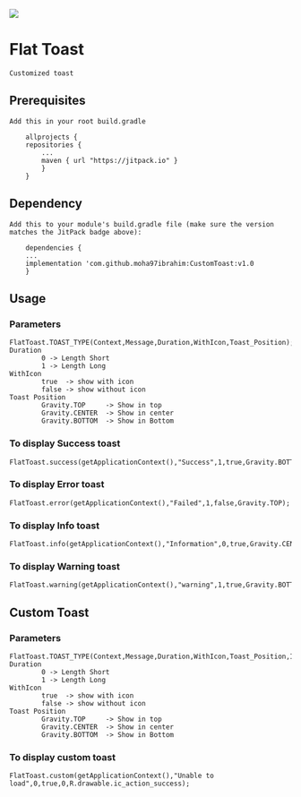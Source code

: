 
[![](https://jitpack.io/v/moha97ibrahim/CustomToast.svg)](https://jitpack.io/#moha97ibrahim/CustomToast)

# Flat Toast
    Customized toast 

## Prerequisites

    Add this in your root build.gradle
    
```   
    allprojects {
	repositories {
		...
		maven { url "https://jitpack.io" }
        }
    }
```
## Dependency
    Add this to your module's build.gradle file (make sure the version matches the JitPack badge above):
    
```    
    dependencies {
	...
	implementation 'com.github.moha97ibrahim:CustomToast:v1.0
    }
```    
    
## Usage 
### Parameters 
    FlatToast.TOAST_TYPE(Context,Message,Duration,WithIcon,Toast_Position);
    Duration 
            0 -> Length Short 
            1 -> Length Long
    WithIcon
            true  -> show with icon
            false -> show without icon
    Toast Position
            Gravity.TOP     -> Show in top
            Gravity.CENTER  -> Show in center
            Gravity.BOTTOM  -> Show in Bottom

### To display Success toast
    FlatToast.success(getApplicationContext(),"Success",1,true,Gravity.BOTTOM);
    
### To display Error toast
    FlatToast.error(getApplicationContext(),"Failed",1,false,Gravity.TOP);

### To display Info toast
    FlatToast.info(getApplicationContext(),"Information",0,true,Gravity.CENTER);

### To display Warning toast
    FlatToast.warning(getApplicationContext(),"warning",1,true,Gravity.BOTTOM);
    
##  Custom Toast
### Parameters 
    FlatToast.TOAST_TYPE(Context,Message,Duration,WithIcon,Toast_Position,Icon_ResourcesID);
    Duration 
            0 -> Length Short 
            1 -> Length Long
    WithIcon
            true  -> show with icon
            false -> show without icon
    Toast Position
            Gravity.TOP     -> Show in top
            Gravity.CENTER  -> Show in center
            Gravity.BOTTOM  -> Show in Bottom
    
### To display custom toast
    FlatToast.custom(getApplicationContext(),"Unable to load",0,true,0,R.drawable.ic_action_success);   
    
    
